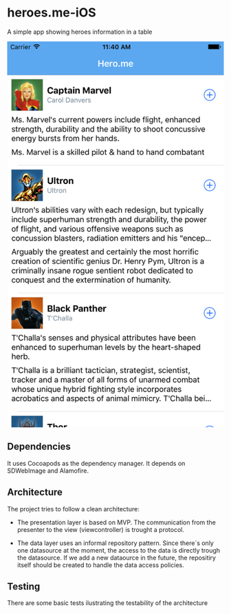 # heroes.me-iOS
A simple app showing heroes information in a table

![Screenshot](imgs/SimulatorScreen.png)

## Dependencies

It uses Cocoapods as the dependency manager. It depends on SDWebImage and Alamofire.

## Architecture

The project tries to follow a clean architecture:

* The presentation layer is based on MVP. The communication from the presenter to the view (viewcontroller) is trought a protocol.

* The data layer uses an informal repository pattern. Since there´s only one datasource at the moment, the access to the data is directly trough the datasource. If we add a new dataource in the future, the repositiry itself should be created to handle the data access policies.

## Testing

There are some basic tests ilustrating the testability of the architecture